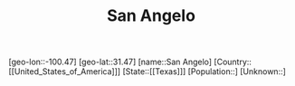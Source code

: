 ﻿---
title: "San Angelo"
location: [31.47,-100.47]
type: City
tags:
- geo/City


SpocWebEntityId: 33910
isDeleted: false
confidential: public

---
[geo-lon::-100.47]
[geo-lat::31.47]
[name::San Angelo]
[Country::[[United_States_of_America]]]
[State::[[Texas]]]
[Population::]
[Unknown::]

